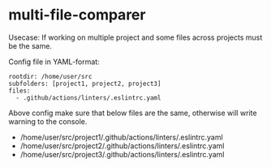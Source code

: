 # multi-file-comparer

Usecase: If working on multiple project and some files across projects must be the same.

Config file in YAML-format:

```
rootdir: /home/user/src
subfolders: [project1, project2, project3]
files:
  - .github/actions/linters/.eslintrc.yaml
```

Above config make sure that below files are the same, otherwise will write warning to the console.

- /home/user/src/project1/.github/actions/linters/.eslintrc.yaml
- /home/user/src/project2/.github/actions/linters/.eslintrc.yaml
- /home/user/src/project3/.github/actions/linters/.eslintrc.yaml

